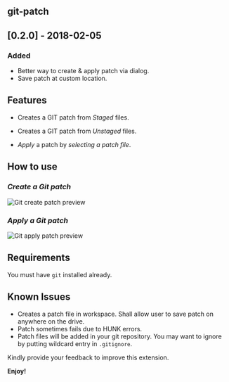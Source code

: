 git-patch
---------


## [0.2.0] - 2018-02-05
### Added
- Better way to create & apply patch via dialog.
- Save patch at custom location.


## Features

- Creates a GIT patch from _Staged_ files.
- Creates a GIT patch from _Unstaged_ files.

- _Apply_ a patch by _selecting a patch file_.
 
## How to use

### _Create a Git patch_

  ![Git create patch preview](https://raw.githubusercontent.com/paragdiwan/vscode-git-patch/master/images/git-create-patch.gif)
 
 
### _Apply a Git patch_
   ![Git apply patch  preview](https://raw.githubusercontent.com/paragdiwan/vscode-git-patch/master/images/git-apply-patch.gif)


## Requirements

You must have `git` installed already.


## Known Issues

- Creates a patch file in workspace. Shall allow user to save patch on anywhere on the drive.
- Patch sometimes fails due to HUNK errors. 
- Patch files will be added in your git repository. You may want to ignore by putting wildcard entry in `.gitignore`.

Kindly provide your feedback to improve this extension.

**Enjoy!**

